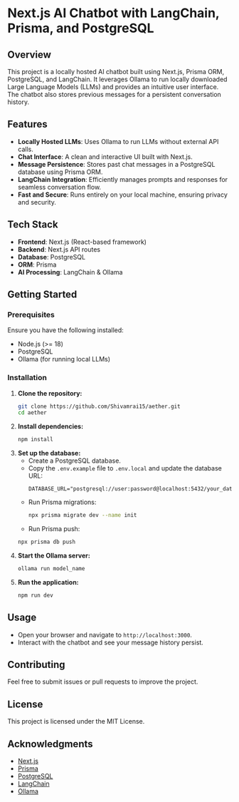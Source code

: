 # Next.js AI Chatbot with LangChain, Prisma, and PostgreSQL

## Overview

This project is a locally hosted AI chatbot built using Next.js, Prisma ORM, PostgreSQL, and LangChain. It leverages Ollama to run locally downloaded Large Language Models (LLMs) and provides an intuitive user interface. The chatbot also stores previous messages for a persistent conversation history.

## Features

- **Locally Hosted LLMs**: Uses Ollama to run LLMs without external API calls.
- **Chat Interface**: A clean and interactive UI built with Next.js.
- **Message Persistence**: Stores past chat messages in a PostgreSQL database using Prisma ORM.
- **LangChain Integration**: Efficiently manages prompts and responses for seamless conversation flow.
- **Fast and Secure**: Runs entirely on your local machine, ensuring privacy and security.

## Tech Stack

- **Frontend**: Next.js (React-based framework)
- **Backend**: Next.js API routes
- **Database**: PostgreSQL
- **ORM**: Prisma
- **AI Processing**: LangChain & Ollama

## Getting Started

### Prerequisites

Ensure you have the following installed:

- Node.js (>= 18)
- PostgreSQL
- Ollama (for running local LLMs)

### Installation

1. **Clone the repository:**
   ```bash
   git clone https://github.com/Shivamrai15/aether.git
   cd aether
   ```
2. **Install dependencies:**
   ```bash
   npm install
   ```
3. **Set up the database:**
    - Create a PostgreSQL database.
    - Copy the `.env.example` file to `.env.local` and update the database URL:
        ```env
        DATABASE_URL="postgresql://user:password@localhost:5432/your_database"
        ```
    - Run Prisma migrations:
        ```bash
        npx prisma migrate dev --name init
        ```
    - Run Prisma push:
     ```bash
     npx prisma db push
     ```
4. **Start the Ollama server:**
   ```bash
   ollama run model_name
   ```
5. **Run the application:**
   ```bash
   npm run dev
   ```

## Usage

- Open your browser and navigate to `http://localhost:3000`.
- Interact with the chatbot and see your message history persist.

## Contributing

Feel free to submit issues or pull requests to improve the project.

## License

This project is licensed under the MIT License.

## Acknowledgments

- [Next.js](https://nextjs.org/)
- [Prisma](https://www.prisma.io/)
- [PostgreSQL](https://www.postgresql.org/)
- [LangChain](https://www.langchain.com/)
- [Ollama](https://ollama.ai/)


